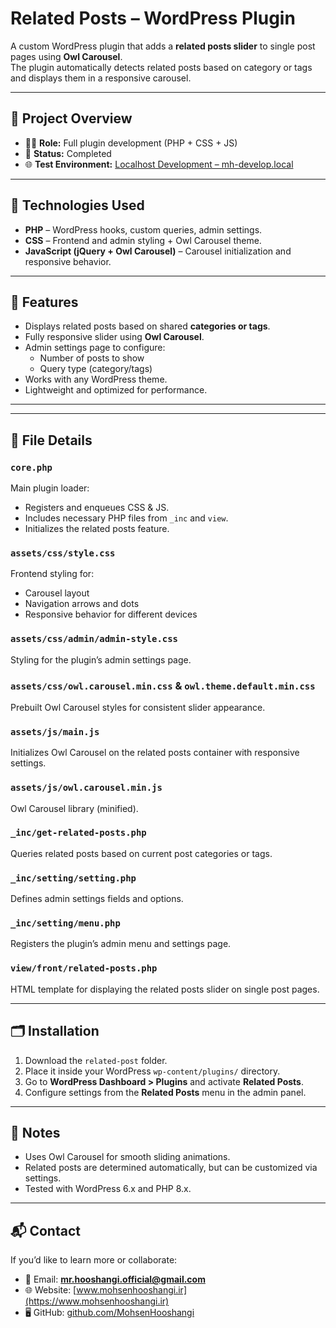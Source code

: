 # Related Posts – WordPress Plugin

A custom WordPress plugin that adds a **related posts slider** to single post pages using **Owl Carousel**.  
The plugin automatically detects related posts based on category or tags and displays them in a responsive carousel.

---

## 🔧 Project Overview

- 👨‍💻 **Role:** Full plugin development (PHP + CSS + JS)
- 📅 **Status:** Completed
- 🌐 **Test Environment:** [Localhost Development – mh-develop.local](http://mh-develop.local)

---

## 🧰 Technologies Used

- **PHP** – WordPress hooks, custom queries, admin settings.
- **CSS** – Frontend and admin styling + Owl Carousel theme.
- **JavaScript (jQuery + Owl Carousel)** – Carousel initialization and responsive behavior.

---

## 🧠 Features

- Displays related posts based on shared **categories or tags**.
- Fully responsive slider using **Owl Carousel**.
- Admin settings page to configure:
  - Number of posts to show
  - Query type (category/tags)
- Works with any WordPress theme.
- Lightweight and optimized for performance.

---


---

## 📄 File Details

### **`core.php`**
Main plugin loader:
- Registers and enqueues CSS & JS.
- Includes necessary PHP files from `_inc` and `view`.
- Initializes the related posts feature.

### **`assets/css/style.css`**
Frontend styling for:
- Carousel layout
- Navigation arrows and dots
- Responsive behavior for different devices

### **`assets/css/admin/admin-style.css`**
Styling for the plugin’s admin settings page.

### **`assets/css/owl.carousel.min.css`** & **`owl.theme.default.min.css`**
Prebuilt Owl Carousel styles for consistent slider appearance.

### **`assets/js/main.js`**
Initializes Owl Carousel on the related posts container with responsive settings.

### **`assets/js/owl.carousel.min.js`**
Owl Carousel library (minified).

### **`_inc/get-related-posts.php`**
Queries related posts based on current post categories or tags.

### **`_inc/setting/setting.php`**
Defines admin settings fields and options.

### **`_inc/setting/menu.php`**
Registers the plugin’s admin menu and settings page.

### **`view/front/related-posts.php`**
HTML template for displaying the related posts slider on single post pages.


---

## 🗂️ Installation

1. Download the `related-post` folder.
2. Place it inside your WordPress `wp-content/plugins/` directory.
3. Go to **WordPress Dashboard > Plugins** and activate **Related Posts**.
4. Configure settings from the **Related Posts** menu in the admin panel.

---

## 📌 Notes

- Uses Owl Carousel for smooth sliding animations.
- Related posts are determined automatically, but can be customized via settings.
- Tested with WordPress 6.x and PHP 8.x.

---

## 📬 Contact

If you’d like to learn more or collaborate:

- 📧 Email: **mr.hooshangi.official@gmail.com**  
- 🌐 Website: [www.mohsenhooshangi.ir](https://www.mohsenhooshangi.ir)  
- 🖥️ GitHub: [github.com/MohsenHooshangi](https://github.com/MohsenHooshangi)


